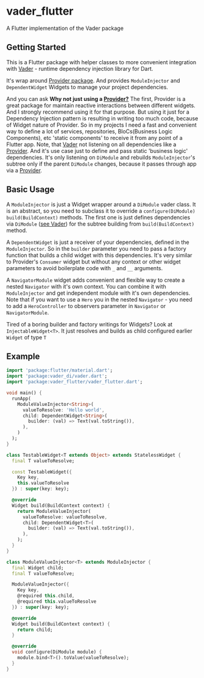 # vader_flutter

A Flutter implementation of the Vader package

## Getting Started

This is a Flutter package with helper classes to more convenient integration with
[Vader](https://github.com/Den163/vader) - runtime dependency injection library for Dart.

It's wrap around [Provider package](https://github.com/rrousselGit/provider). And provides 
```ModuleInjector``` and ```DependentWidget``` Widgets to manage your project dependencies.

And you can ask <b>Why not just using a [Provider?](https://github.com/rrousselGit/provider)</b>
The first, Provider is a great package for maintain reactive interactions between different widgets.
And I strongly recommend using it for that purpose. 
But using it just for a Dependency Injection pattern is resulting in writing too much code,
because of Widget nature of Provider. So in my projects I need a fast and convenient way to
define a lot of services, repositories, BloCs(Business Logic Components), etc 'static components'
to receive it from any point of a Flutter app. 
Note, that [Vader](https://pub.dev/packages/vader_di) not listening on all dependencies like 
a [Provider](https://github.com/rrousselGit/provider). And it's use case just to define and pass
static 'business logic' dependencies. It's only listening on ``DiModule`` 
and rebuilds `ModuleInjector`'s subtree only if the parent `DiModule` changes,
because it passes through app via a [Provider](https://github.com/rrousselGit/provider).

## Basic Usage

A ``ModuleInjector`` is just a Widget wrapper around a ```DiModule``` vader class. 
It is an abstract, so you need to subclass it to override a ```configure(DiModule)``` 
```build(BuildContext)``` methods. The first one is just defines dependencies via ```DiModule``` 
([see Vader](https://pub.dev/packages/vader_di)) for the subtree building from 
```build(BuildContext)``` method.

A ```DependentWidget``` is just a receiver of your dependencies, 
defined in the ```ModuleInjector```. So in the ```builder``` parameter you need to pass
a factory function that builds a child widget with this dependencies. It's very similar to
Provider's ```Consumer``` widget but without any context or other widget parameters to avoid
boilerplate code with ```_``` and ```__``` arguments.

A ```NavigatorModule``` widget adds convenient and flexible way to create a nested ```Navigator``` with it's own context. You can combine
it with ```ModuleInjector``` and get independent module with it's own dependencies. Note that if you want to use a ```Hero``` you in the nested ```Navigator``` - you need to add a ```HeroController``` to 
observers parameter in ```Navigator``` or ```NavigatorModule```.

Tired of a boring builder and factory writings for Widgets? Look at ```InjectableWidget<T>```.
It just resolves and builds as child configured earlier ```Widget``` of type ```T```

## Example

```dart
import 'package:flutter/material.dart';
import 'package:vader_di/vader.dart';
import 'package:vader_flutter/vader_flutter.dart';

void main() {
  runApp(
    ModuleValueInjector<String>(
      valueToResolve: 'Hello world',
      child: DependentWidget<String>(
        builder: (val) => Text(val.toString()),
      ),
    )
  );
}

class TestableWidget<T extends Object> extends StatelessWidget {
  final T valueToResolve;

  const TestableWidget({
    Key key,
    this.valueToResolve
  }) : super(key: key);

  @override
  Widget build(BuildContext context) {
    return ModuleValueInjector(
      valueToResolve: valueToResolve,
      child: DependentWidget<T>(
        builder: (val) => Text(val.toString()),
      ),
    );
  }
}

class ModuleValueInjector<T> extends ModuleInjector {
  final Widget child;
  final T valueToResolve;

  ModuleValueInjector({
    Key key,
    @required this.child,
    @required this.valueToResolve
  }) : super(key: key);

  @override
  Widget build(BuildContext context) {
    return child;
  }

  @override
  void configure(DiModule module) {
    module.bind<T>().toValue(valueToResolve);
  }
}
```

